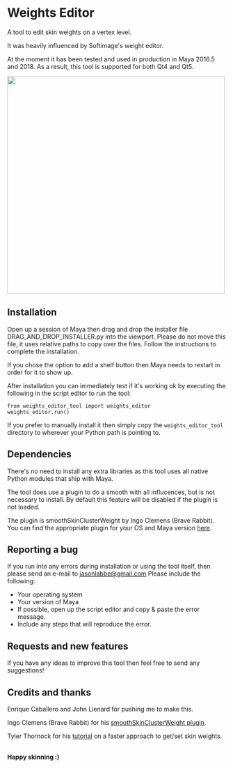 # Weights Editor

A tool to edit skin weights on a vertex level.

It was heavily influenced by Softimage's weight editor.

At the moment it has been tested and used in production in Maya 2016.5 and 2018. As a result, this tool is supported for both Qt4 and Qt5.

<img src="http://www.jasonlabbe3d.com/resources/images/github/weights_editor_window.jpg" width="500">

## Installation

Open up a session of Maya then drag and drop the installer file DRAG_AND_DROP_INSTALLER.py into the viewport. Please do not move this file, it uses relative paths to copy over the files.
Follow the instructions to complete the installation.

If you chose the option to add a shelf button then Maya needs to restart in order for it to show up.

After installation you can immediately test if it's working ok by executing the following in the script editor to run the tool:

```
from weights_editor_tool import weights_editor
weights_editor.run()
```

If you prefer to manually install it then simply copy the `weights_editor_tool` directory to wherever your Python path is pointing to.

## Dependencies

There's no need to install any extra libraries as this tool uses all native Python modules that ship with Maya.

The tool does use a plugin to do a smooth with all influcences, but is not necessary to install. By default this feature will be disabled if the plugin is not loaded.

The plugin is smoothSkinClusterWeight by Ingo Clemens (Brave Rabbit). You can find the appropriate plugin for your OS and Maya version <a href='http://www.braverabbit.com/smoothskinclusterweight'>here</a>.

## Reporting a bug

If you run into any errors during installation or using the tool itself, then please send an e-mail to jasonlabbe@gmail.com
Please include the following:

* Your operating system
* Your version of Maya
* If possible, open up the script editor and copy & paste the error message.
* Include any steps that will reproduce the error.

## Requests and new features

If you have any ideas to improve this tool then feel free to send any suggestions!

## Credits and thanks

Enrique Caballero and John Lienard for pushing me to make this.

Ingo Clemens (Brave Rabbit) for his <a href='http://www.braverabbit.com/smoothskinclusterweight'>smoothSkinClusterWeight plugin</a>.
    
Tyler Thornock for his <a href='http://www.charactersetup.com/tutorial_skinWeights.html'>tutorial</a> on a faster approach to get/set skin weights.


<br>
<b>Happy skinning :)</b>
